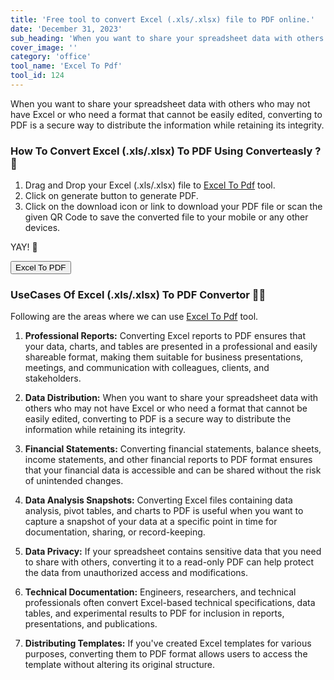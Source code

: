 ```yaml
---
title: 'Free tool to convert Excel (.xls/.xlsx) file to PDF online.'
date: 'December 31, 2023'
sub_heading: 'When you want to share your spreadsheet data with others who may not have Excel or who need a format that cannot be easily edited, converting to PDF'
cover_image: ''
category: 'office'
tool_name: 'Excel To Pdf'
tool_id: 124
---
```


When you want to share your spreadsheet data with others who may not have Excel or who need a format that cannot be easily edited, converting to PDF is a secure way to distribute the information while retaining its integrity.

### How To Convert Excel (.xls/.xlsx) To PDF Using Converteasly ? 📄

1. Drag and Drop your Excel (.xls/.xlsx) file to [Excel To Pdf](https://www.converteasly.com/uploads/excel-to-pdf/124) tool.
2. Click on generate button to generate PDF.
3. Click on the download icon or link to download your PDF file or scan the given QR Code to save the converted file to your mobile or any other devices.

YAY! 🥳 

<button url='https://www.converteasly.com/uploads/excel-to-pdf/124'>Excel To PDF</button>

### UseCases Of Excel (.xls/.xlsx) To PDF Convertor 🙇‍♀️

Following are the areas where we can use [Excel To Pdf](https://www.converteasly.com/uploads/excel-to-pdf/124) tool.

1. **Professional Reports:** Converting Excel reports to PDF ensures that your data, charts, and tables are presented in a professional and easily shareable format, making them suitable for business presentations, meetings, and communication with colleagues, clients, and stakeholders.

2. **Data Distribution:** When you want to share your spreadsheet data with others who may not have Excel or who need a format that cannot be easily edited, converting to PDF is a secure way to distribute the information while retaining its integrity.

3. **Financial Statements:** Converting financial statements, balance sheets, income statements, and other financial reports to PDF format ensures that your financial data is accessible and can be shared without the risk of unintended changes.

4. **Data Analysis Snapshots:** Converting Excel files containing data analysis, pivot tables, and charts to PDF is useful when you want to capture a snapshot of your data at a specific point in time for documentation, sharing, or record-keeping.

5. **Data Privacy:** If your spreadsheet contains sensitive data that you need to share with others, converting it to a read-only PDF can help protect the data from unauthorized access and modifications.

6. **Technical Documentation:** Engineers, researchers, and technical professionals often convert Excel-based technical specifications, data tables, and experimental results to PDF for inclusion in reports, presentations, and publications.

7. **Distributing Templates:** If you've created Excel templates for various purposes, converting them to PDF format allows users to access the template without altering its original structure.



